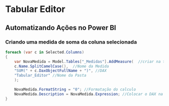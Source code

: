 # Tabular Editor

## Automatizando Ações no Power BI

### Criando uma medida de soma da coluna selecionada

```c#
foreach (var c in Selected.Columns)
{
    var NovaMedida = Model.Tables["_Medidas"].AddMeasure(  //criar na tabela "_Medidas"
    c.Name.SplitCamelCase(),  //Nome da Medida 
    "SUM(" + c.DaxObjectFullName + ")", //DAX
    "Tabular_Editor" //Nome da Pasta
    );
    
    NovaMedida.FormatString = "0"; //Formatação do calculo
    NovaMedida.Description = NovaMedida.Expression; //Colocar o DAX na descrição
}
````

### 
